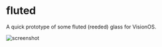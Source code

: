 # fluted
A quick prototype of some fluted (reeded) glass for VisionOS.

![screenshot](https://github.com/dejager/fluted/assets/641197/bec450f1-9294-4e9b-90aa-7dbb3765f6e9)
